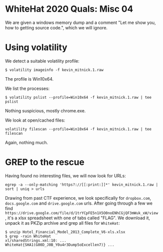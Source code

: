 WhiteHat 2020 Quals: Misc 04
==============================

We are given a windows memory dump and a comment "Let me show you, how to getting source code.",
which we will ignore.

Using volatility
================

We detect a suitable volatility profile:
```
$ volatility imageinfo -f kevin_mitnick.1.raw
```
The profile is Win10x64.

We list the processes:
```
$ volatility pslist --profile=Win10x64 -f kevin_mitnick.1.raw | tee pslist
```
Nothing suspicious, mostly chrome.exe.

We look at open/cached files:
```
volatility filescan --profile=Win10x64 -f kevin_mitnick.1.raw | tee filescan
```
Again, nothing much.

GREP to the rescue
==================

Having found no interesting files, we will now look for URLs:

```
egrep -a --only-matching 'https?://[[:print:]]*' kevin_mitnick.1.raw | sort | uniq > urls
```

Drawing from past CTF experience, we look specifically for `dropbox.com`, `docs.google.com` and `drive.google.com` urls.
After going through a few we find `https://drive.google.com/file/d/1trYCpFE5n1X5O0noENhCGjQF3mWuk_xW/view`,
it's a xlsx spreadsheet with one of tabs called "FLAG". 
We download it, unpack it as PKZip archive and grep all files for `WhiteHat`:

```
$ unzip Hotel_Financial_Model_2013_Complete_V6-xls.xlsx
$ grep -rain WhiteHat
xl/sharedStrings.xml:10: ... WhiteHat{SHA1(G00D_J0B_Y0u4r3Dump5oExcellen7)} ...
```
